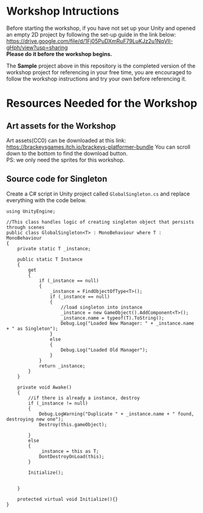 # Workshop Intructions
Before starting the workshop, if you have not set up your Unity and opened an empty 2D project by following the set-up guide in the link below:  
https://drive.google.com/file/d/1Fj05PuDXmRuF79LuKJz2u1NqVII-gHph/view?usp=sharing  
**Please do it before the workshop begins.**  

The <b>Sample</b> project above in this repository is the completed version of the workshop project for referencing in your free time, you are encouraged to follow the workshop instructions and try your own before referencing it.  

# Resources Needed for the Workshop
## Art assets for the Workshop  
Art assets(CC0) can be downloaded at this link:  https://brackeysgames.itch.io/brackeys-platformer-bundle
You can scroll down to the bottom to find the download button.  
PS: we only need the sprites for this workshop.

## Source code for Singleton  
Create a C# script in Unity project called ```GlobalSingleton.cs``` and replace everything with the code below.
```
using UnityEngine;

//This class handles logic of creating singleton object that persists through scenes
public class GlobalSingleton<T> : MonoBehaviour where T : MonoBehaviour
{
    private static T _instance;

    public static T Instance
    {
        get
        {
            if (_instance == null)
            {
                _instance = FindObjectOfType<T>();
                if (_instance == null)
                {
                    //load singleton into instance
                    _instance = new GameObject().AddComponent<T>();
                    _instance.name = typeof(T).ToString();
                    Debug.Log("Loaded New Manager: " + _instance.name + " as Singleton");
                }
                else
                {
                    Debug.Log("Loaded Old Manager");
                }
            }
            return _instance;
        }
    }

    private void Awake()
    {
        //if there is already a instance, destroy
        if (_instance != null)
        {
            Debug.LogWarning("Duplicate " + _instance.name + " found, destroying new one");
            Destroy(this.gameObject);

        }
        else
        {
            _instance = this as T;
            DontDestroyOnLoad(this);
        }
        
        Initialize();


    }

    protected virtual void Initialize(){}
}
``` 
